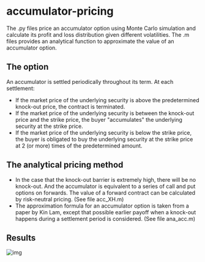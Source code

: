 # accumulator-pricing
The .py files price an accumulator option using Monte Carlo simulation and calculate its profit and loss distribution given different volatilities. The .m files provides an analytical function to approximate the value of an accumulator option. 

## The option
An accumulator is settled periodically throughout its term. At each settlement:

- If the market price of the underlying security is above the predetermined knock-out price, the contract is terminated.
- If the market price of the underlying security is between the knock-out price and the strike price, the buyer "accumulates" the underlying security at the strike price.
- If the market price of the underlying security is below the strike price, the buyer is obligated to buy the underlying security at the strike price at 2 (or more) times of the predetermined amount.

## The analytical pricing method
- In the case that the knock-out barrier is extremely high, there will be no knock-out. And the accumulator is equivalent to a series of call and put options on forwards. The value of a forward contract can be calculated by risk-neutral pricing. (See file acc_XH.m)
- The approximation formula for an accumulator option is taken from a paper by Kin Lam, except that possible earlier payoff when a knock-out happens during a settlement period is considered. (See file ana_acc.m)


## Results
![img](https://github.com/jren-jane/accumulator-option-pricing-monte-carlo/blob/259b56847ec0cf76ece44554f56fe2fc3274c200/myplot.png)
